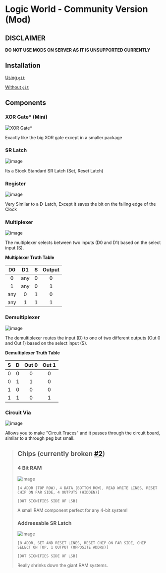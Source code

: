 # Logic World - Community Version (Mod)
## DISCLAIMER
**DO NOT USE MODS ON SERVER AS IT IS UNSUPPORTED CURRENTLY**

## Installation

[Using `git`](https://github.com/IsCoffeeTho/LWCommunityVersion/blob/master/INSTALLATION-withgit.md)

[Without `git`](https://github.com/IsCoffeeTho/LWCommunityVersion/blob/master/INSTALLATION-withoutgit.md)

## Components
### XOR Gate\* (Mini)
![XOR Gate*](https://user-images.githubusercontent.com/33318553/138606324-e99653d4-cb85-471e-9c64-b09a4aeb7c51.png)

Exactly like the big XOR gate except in a smaller package

### SR Latch
![image](https://user-images.githubusercontent.com/33318553/138606402-cbf3faa4-5c50-4f21-b382-a1c59d379025.png)

Its a Stock Standard SR Latch (Set, Reset Latch)

### Register
![image](https://user-images.githubusercontent.com/33318553/138606457-daeea039-c525-4a9f-a187-836e148a3399.png)

Very Similar to a D-Latch, Except it saves the bit on the falling edge of the Clock

### Multiplexer
![image](https://user-images.githubusercontent.com/16965564/138995049-e1094ad3-2efe-4ccd-951d-1b85a22e208f.png)

The multiplexer selects between two inputs (D0 and D1) based on the select input (S).

**Multiplexer Truth Table**

D0 | D1 | S | Output
:-:|:-:|:-:|:-:
0|any|0|0
1|any|0|1
any|0|1|0
any|1|1|1

### Demultiplexer
![image](https://user-images.githubusercontent.com/16965564/138996039-20f2c8fd-02fb-4dac-8efa-0243f22bbf20.png)

The demultiplexer routes the input (D) to one of two different outputs (Out 0 and Out 1) based on the select input (S).

**Demultiplexer Truth Table**

S | D | Out 0 | Out 1
:-:|:-:|:-:|:-:
0|0|0|0
0|1|1|0
1|0|0|0
1|1|0|1

### Circuit Via
![image](https://user-images.githubusercontent.com/33318553/138668446-4c98eee3-94e4-446f-9cfb-1dbddfeab37b.png)

Allows you to make "Circuit Traces" and it passes through the circuit board, similar to a through peg but small.

> ## Chips (currently broken [#2](https://github.com/pipe01/LogicScript/pull/2))
> ### 4 Bit RAM
> ![image](https://user-images.githubusercontent.com/33318553/138606702-04c57727-32e7-4a52-b854-3fcb43611fcf.png)
>
> `[4 ADDR (TOP ROW), 4 DATA (BOTTOM ROW), READ WRITE LINES, RESET CHIP ON FAR SIDE, 4 OUTPUTS (HIDDEN)]`
>
> `[DOT SIGNIFIES SIDE OF LSB]`
>
> A small RAM component perfect for any 4-bit system!
>
> ### Addressable SR Latch
> ![image](https://user-images.githubusercontent.com/33318553/138606839-85e66aff-775a-47f3-bada-a19199197f7b.png)
>
> `[8 ADDR, SET AND RESET LINES, RESET CHIP ON FAR SIDE, CHIP SELECT ON TOP, 1 OUTPUT (OPPOSITE ADDRs)]`
>
> `[DOT SIGNIFIES SIDE OF LSB]`
>
> Really shrinks down the giant RAM systems.

